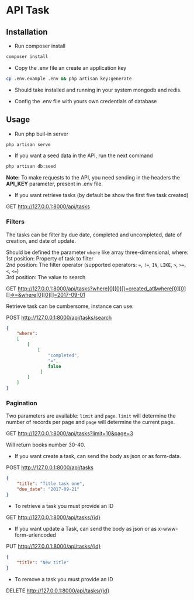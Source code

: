 
# API Task

## Installation
- Run composer install

```bash
composer install
```
- Copy the .env file an create an application key

```bash
cp .env.example .env && php artisan key:generate
```

- Should take installed and running in your system mongodb and redis.

- Config the .env file with yours own credentials of database

## Usage

- Run php buil-in server

```bash
php artisan serve
```
- If you want a seed data in the API, run the next command

```bash
php artisan db:seed
```
**Note:** To make requests to the API, you need sending in the headers the **API_KEY** parameter, present in .env file. 

- If you want retrieve tasks (by default be show the first five task created) 

GET   http://127.0.0.1:8000/api/tasks

### Filters

The tasks can be filter by due date, completed and uncompleted, date of creation, and date of update.   

Should be defined the parameter `where` like array three-dimensional, where:   
1st position: Property of task to filter   
2nd position: The filter operator (supported operators: `=`, `!=`, `IN`, `LIKE`, `>`, `>=`, `<`, `<=`)   
3rd position: The value to search

GET   http://127.0.0.1:8000/api/tasks?where[0][0][]=created_at&where[0][0][]=>=&where[0][0][]=2017-09-01

Retrieve task can be cumbersome, instance can use:

POST   http://127.0.0.1:8000/api/tasks/search   
```json
{
    "where":
    [
        [
            [
                "completed",
                "=",
                false
             ]
        ]
    ]
}
```

### Pagination

Two parameters are available: `limit` and `page`. `limit` will determine the number of
records per page and `page` will determine the current page.

GET   http://127.0.0.1:8000/api/tasks?limit=10&page=3

Will return books number 30-40.


- If you want create a task, can send the body as json or as form-data.

POST   http://127.0.0.1:8000/api/tasks 
```json
{
    "title": "Title task one",
    "due_date": "2017-09-21"
}
```

- To retrieve a task you must provide an ID

GET   http://127.0.0.1:8000/api/tasks/{id}

- If you want update a Task, can send the body as json or as x-www-form-urlencoded

 PUT   http://127.0.0.1:8000/api/tasks/{id}
 ```json
 {
     "title": "New title"
 }
 ```
 
- To remove a task you must provide an ID
 
 DELETE   http://127.0.0.1:8000/api/tasks/{id}
